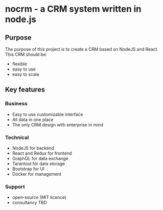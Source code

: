 # nocrm - a CRM system written in node.js

## Purpose
The purpose of this project is to create a CRM based on NodeJS and React. This CRM should be:
- flexible
- easy to use
- easy to scale

## Key features
### Business
* Easy to use customizable interface
* All data in one place
* The only CRM design with enterprise in mind
### Technical
* NodeJS for backend
* React and Redux for frontend
* GraphQL for data exchange
* Tarantool for data storage
* Bootstrap for UI
* Docker for management
### Support
* open-source (MIT licence)
* consultancy TBD

